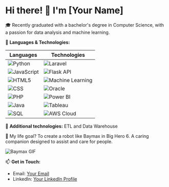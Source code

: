 # Hi there! 👋 I'm [Your Name]

🎓 Recently graduated with a bachelor's degree in Computer Science, with a passion for data analysis and machine learning.

🌟 **Languages & Technologies:**

| Languages         | Technologies          |
|-------------------|-----------------------|
| ![Python](https://img.shields.io/badge/-Python-blue?logo=python&logoColor=white) | ![Laravel](https://img.shields.io/badge/-Laravel-red?logo=laravel&logoColor=white) |
| ![JavaScript](https://img.shields.io/badge/-JavaScript-yellow?logo=javascript&logoColor=white) | ![Flask API](https://img.shields.io/badge/-Flask_API-lightgrey?logo=flask&logoColor=white) |
| ![HTML5](https://img.shields.io/badge/-HTML5-orange?logo=html5&logoColor=white) | ![Machine Learning](https://img.shields.io/badge/-Machine_Learning-green?logo=pytorch&logoColor=white) |
| ![CSS](https://img.shields.io/badge/-CSS-blue?logo=css3&logoColor=white) | ![Oracle](https://img.shields.io/badge/-Oracle-red?logo=oracle&logoColor=white) |
| ![PHP](https://img.shields.io/badge/-PHP-purple?logo=php&logoColor=white) | ![Power BI](https://img.shields.io/badge/-Power_BI-yellow?logo=powerbi&logoColor=white) |
| ![Java](https://img.shields.io/badge/-Java-red?logo=java&logoColor=white) | ![Tableau](https://img.shields.io/badge/-Tableau-blue?logo=tableau&logoColor=white) |
| ![SQL](https://img.shields.io/badge/-SQL-blue?logo=postgresql&logoColor=white) | ![AWS Cloud](https://img.shields.io/badge/-AWS_Cloud-orange?logo=amazon-aws&logoColor=white) |

🚀 **Additional technologies:** ETL and Data Warehouse

🤖 My life goal? To create a robot like Baymax in Big Hero 6. A caring companion designed to assist and care for people.

![Baymax GIF](https://media.giphy.com/media/11sBLVxNs7v6WA/giphy.gif)

📫 **Get in Touch:**
- Email: [Your Email](mailto:muhammadamirulamin.is@gmail.com)
- LinkedIn: [Your LinkedIn Profile]([https://www.linkedin.com/in/yourprofile](https://www.linkedin.com/in/muhammadamirulaminis/))
